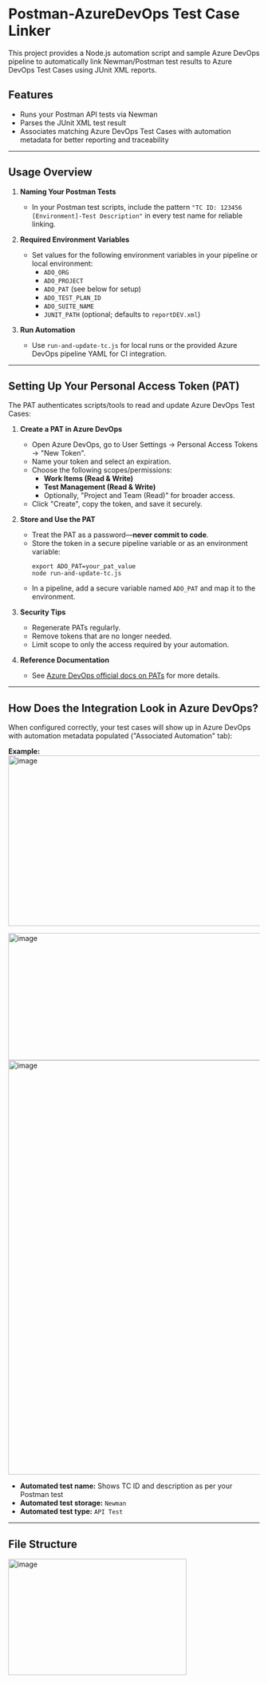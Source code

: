 # Postman-AzureDevOps Test Case Linker

This project provides a Node.js automation script and sample Azure DevOps pipeline to automatically link Newman/Postman test results to Azure DevOps Test Cases using JUnit XML reports.

## Features

- Runs your Postman API tests via Newman
- Parses the JUnit XML test result
- Associates matching Azure DevOps Test Cases with automation metadata for better reporting and traceability

---

## Usage Overview

1. **Naming Your Postman Tests**
   - In your Postman test scripts, include the pattern `"TC ID: 123456 [Environment]-Test Description"` in every test name for reliable linking.

2. **Required Environment Variables**
   - Set values for the following environment variables in your pipeline or local environment:
     - `ADO_ORG`
     - `ADO_PROJECT`
     - `ADO_PAT` (see below for setup)
     - `ADO_TEST_PLAN_ID`
     - `ADO_SUITE_NAME`
     - `JUNIT_PATH` (optional; defaults to `reportDEV.xml`)

3. **Run Automation**
   - Use `run-and-update-tc.js` for local runs or the provided Azure DevOps pipeline YAML for CI integration.

---

## Setting Up Your Personal Access Token (PAT)

The PAT authenticates scripts/tools to read and update Azure DevOps Test Cases:

1. **Create a PAT in Azure DevOps**
    - Open Azure DevOps, go to User Settings → Personal Access Tokens → "New Token".
    - Name your token and select an expiration.
    - Choose the following scopes/permissions:
      - **Work Items (Read & Write)**
      - **Test Management (Read & Write)**
      - Optionally, "Project and Team (Read)" for broader access.
    - Click "Create", copy the token, and save it securely.

2. **Store and Use the PAT**
    - Treat the PAT as a password—**never commit to code**.
    - Store the token in a secure pipeline variable or as an environment variable:
      ```
      export ADO_PAT=your_pat_value
      node run-and-update-tc.js
      ```
    - In a pipeline, add a secure variable named `ADO_PAT` and map it to the environment.

3. **Security Tips**
    - Regenerate PATs regularly.
    - Remove tokens that are no longer needed.
    - Limit scope to only the access required by your automation.

4. **Reference Documentation**
    - See [Azure DevOps official docs on PATs](https://learn.microsoft.com/en-us/azure/devops/organizations/accounts/use-personal-access-tokens-to-authenticate?view=azure-devops) for more details.

---

## How Does the Integration Look in Azure DevOps?

When configured correctly, your test cases will show up in Azure DevOps with automation metadata populated ("Associated Automation" tab):

**Example:**  
<img width="1906" height="342" alt="image" src="https://github.com/user-attachments/assets/977853aa-c6ab-49ab-89f6-4d2cac2cbf9d" />

<img width="625" height="255" alt="image" src="https://github.com/user-attachments/assets/c4715566-3533-420c-ae67-5de8b6c65440" />
<img width="570" height="831" alt="image" src="https://github.com/user-attachments/assets/e34e4104-bf67-4e7b-8f33-3e77c6008bc3" />


- **Automated test name:** Shows TC ID and description as per your Postman test
- **Automated test storage:** `Newman`
- **Automated test type:** `API Test`

---

## File Structure
<img width="357" height="233" alt="image" src="https://github.com/user-attachments/assets/1248aed1-6d0b-4eb8-b713-856521f6b50a" />


